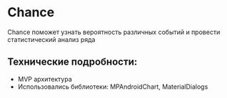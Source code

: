 # Chance
Chance поможет узнать вероятность различных событий и провести статистический анализ ряда

## Технические подробности: 
- MVP архитектура
- Использовались библиотеки: MPAndroidChart, MaterialDialogs
